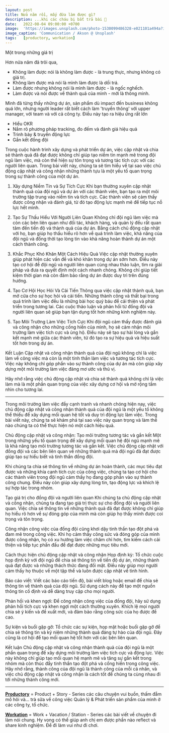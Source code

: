```yaml
---
layout: post
title: Nửa năm rồi, mấy đứa làm được gì? 
description: ...khi các cháu bị bắt trả bài 🤧
date:   2022-08-04 09:00:00 +0700
image:  'https://images.unsplash.com/photo-1530099486328-e021101a494a?ixlib=rb-4.0.3&ixid=M3wxMjA3fDB8MHxwaG90by1wYWdlfHx8fGVufDB8fHx8fA%3D%3D&auto=format&fit=crop&w=3947&q=80'
image_caption: 'Communication / Akson @ Unsplash'
tags:   [productory, workation]
---
```


Một trong những giá trị 

Hơn nửa năm đã trôi qua, 


- Không làm được nói là không làm được - là trung thực, nhưng không có giá trị.
- Không làm được mà nói là mình làm được là dối trá.
- Làm được nhưng không nói là mình làm được - là ngốc nghếch.
- Làm được và nói được về thành quả của mình - mới là thông minh.

Mình đã từng thấy những dự án, sản phẩm dù impact đến business không quá lớn, nhưng người leader rất biết cách làm 'truyền thông' với upper manager, với team và với cả công ty. Điều này tạo ra hiệu ứng rất lớn


- Hiểu OKR
- Nắm rõ phương pháp tracking, đo đếm và đánh giá hiệu quả
- Trình bày & truyền động lực
- Gắn kết đồng đội

Trong cuộc hành trình xây dựng và phát triển dự án, việc cập nhật và chia sẻ thành quả đã đạt được không chỉ giúp tạo niềm tin mạnh mẽ trong đội ngũ làm việc, mà còn thể hiện sự tôn trọng và tương tác tích cực với các người liên quan. Trong bài viết này, chúng ta sẽ tìm hiểu về tại sao việc chủ động cập nhật và công nhận những thành tựu là một yếu tố quan trọng trong sự thành công của một dự án.

1. Xây dựng Niềm Tin và Sự Tích Cực
Khi bạn thường xuyên cập nhật thành quả của đội ngũ và dự án với các thành viên, bạn tạo ra một môi trường tập trung vào niềm tin và tích cực. Các thành viên sẽ cảm thấy được công nhận và đánh giá, từ đó tạo động lực mạnh mẽ để tiếp tục nỗ lực hết mình.

2. Tạo Sự Thấu Hiểu Với Người Liên Quan
Không chỉ đội ngũ làm việc mà còn các bên liên quan như đối tác, khách hàng, và quản lý đều rất quan tâm đến tiến độ và thành quả của dự án. Bằng cách chủ động cập nhật với họ, bạn giúp họ thấu hiểu rõ hơn về quá trình làm việc, khả năng của đội ngũ và đồng thời tạo lòng tin vào khả năng hoàn thành dự án một cách thành công.

3. Khắc Phục Khó Khăn Một Cách Hiệu Quả
Việc cập nhật thường xuyên giúp phát hiện các vấn đề và khó khăn trong dự án sớm hơn. Điều này tạo cơ hội để đội ngũ và người liên quan cùng nhau thảo luận, tìm ra giải pháp và đưa ra quyết định một cách nhanh chóng. Không chỉ giúp tiết kiệm thời gian mà còn đảm bảo rằng dự án được duy trì trên đúng hướng.

4. Tạo Cơ Hội Học Hỏi Và Cải Tiến
Thông qua việc cập nhật thành quả, bạn mở cửa cho sự học hỏi và cải tiến. Những thành công và thất bại trong quá trình làm việc đều là những bài học quý báu để cải thiện và phát triển trong tương lai. Các cuộc thảo luận và phản hồi từ đồng đội và người liên quan sẽ giúp bạn tận dụng tốt hơn những kinh nghiệm này.

5. Tạo Môi Trường Làm Việc Tích Cực
Khi đội ngũ cảm thấy được đánh giá và công nhận cho những cống hiến của mình, họ sẽ cảm nhận môi trường làm việc tích cực và ủng hộ. Điều này sẽ tạo sự hài lòng và gắn kết mạnh mẽ giữa các thành viên, từ đó tạo ra sự hiệu quả và hiệu suất tốt hơn trong dự án.

Kết Luận
Cập nhật và công nhận thành quả của đội ngũ không chỉ là việc làm về công việc mà còn là một tinh thần làm việc và tương tác tích cực. Việc này không chỉ góp phần vào sự thành công của dự án mà còn giúp xây dựng một môi trường làm việc đáng mơ ước và thú vị.

Hãy nhớ rằng việc chủ động cập nhật và chia sẻ thành quả không chỉ là việc làm mà là một phần quan trọng của việc xây dựng cơ hội và mở rộng tầm nhìn cho tương lai.

____________

Trong môi trường làm việc đầy cạnh tranh và nhanh chóng hiện nay, việc chủ động cập nhật và công nhận thành quả của đội ngũ là một yếu tố không thể thiếu để xây dựng mối quan hệ tốt và duy trì động lực làm việc. Trong bài viết này, chúng ta sẽ khám phá tại sao việc này quan trọng và làm thế nào chúng ta có thể thực hiện nó một cách hiệu quả.

Chủ động cập nhật và công nhận: Tạo môi trường tương tác và gắn kết
Một trong những yếu tố quan trọng để xây dựng mối quan hệ đội ngũ mạnh mẽ là khả năng tạo môi trường tương tác và gắn kết. Việc chủ động cập nhật với đồng đội và các bên liên quan về những thành quả mà đội ngũ đã đạt được giúp tạo sự hiểu biết và tinh thần đồng đội.

Khi chúng ta chia sẻ thông tin về những dự án hoàn thành, các mục tiêu đạt được và những khía cạnh tích cực của công việc, chúng ta tạo cơ hội cho các thành viên trong đội ngũ cảm thấy họ đang góp phần vào sự thành công chung. Điều này còn giúp xây dựng lòng tin, tạo động lực và khích lệ sự hợp tác trong nhóm.

Tạo giá trị cho đồng đội và người liên quan
Khi chúng ta chủ động cập nhật và công nhận, chúng ta đang tạo giá trị thực sự cho đồng đội và người liên quan. Việc chia sẻ thông tin về những thành quả đã đạt được không chỉ giúp họ hiểu rõ hơn về sự đóng góp của mình mà còn giúp họ thấy mình được coi trọng và tôn trọng.

Công nhận công việc của đồng đội cũng khơi dậy tinh thần tạo đột phá và đam mê trong công việc. Khi họ cảm thấy công sức và đóng góp của mình được công nhận, họ có xu hướng làm việc chăm chỉ hơn, tìm kiếm cách cải thiện và tiếp tục phấn đấu để đạt được những mục tiêu mới.

Cách thực hiện chủ động cập nhật và công nhận
Họp định kỳ: Tổ chức cuộc họp định kỳ với đội ngũ để chia sẻ thông tin về tiến độ dự án, những thành quả đạt được và những thách thức đang đối mặt. Điều này giúp mọi người cảm thấy họ thuộc về một tập thể và luôn được cập nhật về tình hình.

Báo cáo viết: Viết các báo cáo tiến độ, bài viết blog hoặc email để chia sẻ thông tin về thành quả của đội ngũ. Sử dụng cách này để tạo một nguồn thông tin cố định và dễ dàng truy cập cho mọi người.

Phản hồi và khen ngợi: Để công nhận công việc của đồng đội, hãy sử dụng phản hồi tích cực và khen ngợi một cách thường xuyên. Khích lệ mọi người chia sẻ ý kiến và đề xuất mới, và đảm bảo rằng công sức của họ được đề cao.

Sự kiện và buổi gặp gỡ: Tổ chức các sự kiện, họp mặt hoặc buổi gặp gỡ để chia sẻ thông tin và kỷ niệm những thành quả đáng tự hào của đội ngũ. Đây cũng là cơ hội để tạo mối quan hệ tốt hơn với các bên liên quan.

Kết luận
Chủ động cập nhật và công nhận thành quả của đội ngũ là một phần quan trọng để xây dựng môi trường làm việc tích cực và động lực. Việc này không chỉ giúp tạo mối quan hệ mạnh mẽ và tăng sự gắn kết trong nhóm mà còn thúc đẩy tinh thần tạo đột phá và cống hiến trong công việc. Hãy nhớ rằng, thành công của đội ngũ là thành công của mỗi cá nhân, và việc chủ động cập nhật và công nhận là cách tốt để chúng ta cùng nhau đi tới những thành công mới.

___

**[Productory](/tags/?tag=productory)** = Product + Story - Series các câu chuyện vui buồn, thấm đẫm mồ hôi và... trà sữa về công việc Quản lý & Phát triển sản phẩm của mình ở các công ty, tổ chức.


**[Workation](/tags/?tag=workation)** = Work + Vacation / Station - Series các bài viết về chuyện đi làm nói chung. Hy vọng có thể giúp anh chị em được phần nào reflect và share kinh nghiệm. Để đi làm vui như đi chơi.
